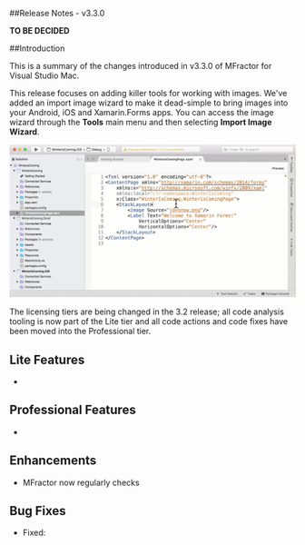 ##Release Notes - v3.3.0

**TO BE DECIDED**

##Introduction

This is a summary of the changes introduced in v3.3.0 of MFractor for Visual Studio Mac.

This release focuses on adding killer tools for working with images. We've added an import image wizard to make it dead-simple to bring images into your Android, iOS and Xamarin.Forms apps. You can access the image wizard through the **Tools** main menu and then selecting **Import Image Wizard**.

![Using MFractors Image Wizard](/img/image-wizard/import-image.gif)

The licensing tiers are being changed in the 3.2 release; all code analysis tooling is now part of the Lite tier and all code actions and code fixes have been moved into the Professional tier.

## Lite Features

 -

## Professional Features

 -

## Enhancements

 - MFractor now regularly checks

## Bug Fixes

 - Fixed:
